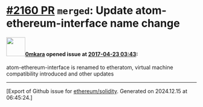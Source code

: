 # [\#2160 PR](https://github.com/ethereum/solidity/pull/2160) `merged`: Update atom-ethereum-interface name change

#### <img src="https://avatars.githubusercontent.com/u/13261372?u=0d09a6a17815f9336b7151b886523f789764293e&v=4" width="50">[0mkara](https://github.com/0mkara) opened issue at [2017-04-23 03:43](https://github.com/ethereum/solidity/pull/2160):

atom-ethereum-interface is renamed to etheratom, virtual machine compatibility introduced and other updates




-------------------------------------------------------------------------------



[Export of Github issue for [ethereum/solidity](https://github.com/ethereum/solidity). Generated on 2024.12.15 at 06:45:24.]
